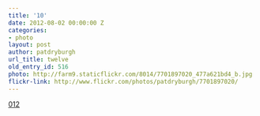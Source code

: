 ```yaml
---
title: '10'
date: 2012-08-02 00:00:00 Z
categories:
- photo
layout: post
author: patdryburgh
url_title: twelve
old_entry_id: 516
photo: http://farm9.staticflickr.com/8014/7701897020_477a621bd4_b.jpg
flickr-link: http://www.flickr.com/photos/patdryburgh/7701897020/
---
```


[012](http://www.flickr.com/photos/patdryburgh/7701897020/)